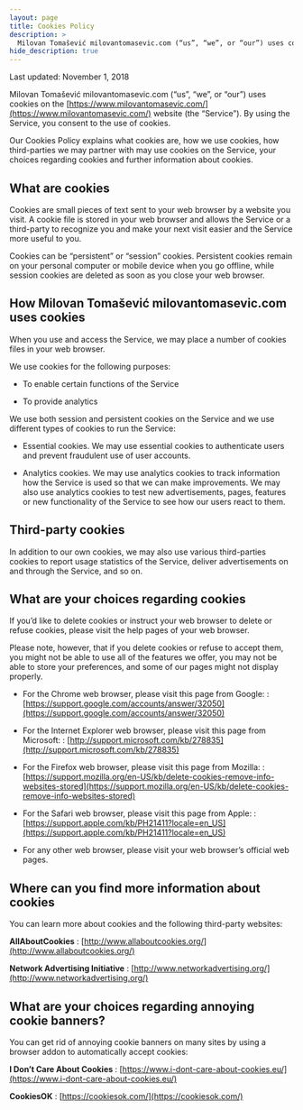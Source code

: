 ```yaml
---
layout: page
title: Cookies Policy
description: >
  Milovan Tomašević milovantomasevic.com (“us”, “we”, or “our”) uses cookies on the https://www.milovantomasevic.com/ website... by Milovan Tomašević
hide_description: true
---
```


Last updated: November 1, 2018

Milovan Tomašević milovantomasevic.com (“us”, “we”, or “our”) uses cookies on the [https://www.milovantomasevic.com/](https://www.milovantomasevic.com/) website (the “Service”). By using the Service, you consent to the use of cookies.

Our Cookies Policy explains what cookies are, how we use cookies, how third-parties we may partner with may use cookies on the Service, your choices regarding cookies and further information about cookies.


## What are cookies


Cookies are small pieces of text sent to your web browser by a website you visit. A cookie file is stored in your web browser and allows the Service or a third-party to recognize you and make your next visit easier and the Service more useful to you.

Cookies can be “persistent” or “session” cookies. Persistent cookies remain on your personal computer or mobile device when you go offline, while session cookies are deleted as soon as you close your web browser.


## How Milovan Tomašević milovantomasevic.com uses cookies


When you use and access the Service, we may place a number of cookies files in your web browser.

We use cookies for the following purposes:

 -   To enable certain functions of the Service

 -   To provide analytics

We use both session and persistent cookies on the Service and we use different types of cookies to run the Service:

-    Essential cookies. We may use essential cookies to authenticate users and prevent fraudulent use of user accounts.

-    Analytics cookies. We may use analytics cookies to track information how the Service is used so that we can make improvements. We may also use analytics cookies to test new advertisements, pages, features or new functionality of the Service to see how our users react to them.

## Third-party cookies


In addition to our own cookies, we may also use various third-parties cookies to report usage statistics of the Service, deliver advertisements on and through the Service, and so on.


## What are your choices regarding cookies


If you’d like to delete cookies or instruct your web browser to delete or refuse cookies, please visit the help pages of your web browser.

Please note, however, that if you delete cookies or refuse to accept them, you might not be able to use all of the features we offer, you may not be able to store your preferences, and some of our pages might not display properly.

-    For the Chrome web browser, please visit this page from Google: 
: [https://support.google.com/accounts/answer/32050](https://support.google.com/accounts/answer/32050)

-    For the Internet Explorer web browser, please visit this page from Microsoft: 
: [http://support.microsoft.com/kb/278835](http://support.microsoft.com/kb/278835)

-    For the Firefox web browser, please visit this page from Mozilla: 
: [https://support.mozilla.org/en-US/kb/delete-cookies-remove-info-websites-stored](https://support.mozilla.org/en-US/kb/delete-cookies-remove-info-websites-stored)

-    For the Safari web browser, please visit this page from Apple: 
: [https://support.apple.com/kb/PH21411?locale=en_US](https://support.apple.com/kb/PH21411?locale=en_US)

-    For any other web browser, please visit your web browser’s official web pages.



## Where can you find more information about cookies


You can learn more about cookies and the following third-party websites:

**AllAboutCookies**
: [http://www.allaboutcookies.org/](http://www.allaboutcookies.org/)

**Network Advertising Initiative**
: [http://www.networkadvertising.org/](http://www.networkadvertising.org/)


## What are your choices regarding annoying cookie banners?


You can get rid of annoying cookie banners on many sites by using a browser addon to automatically accept cookies:

**I Don’t Care About Cookies**
: [https://www.i-dont-care-about-cookies.eu/](https://www.i-dont-care-about-cookies.eu/)

**CookiesOK**
: [https://cookiesok.com/](https://cookiesok.com/)